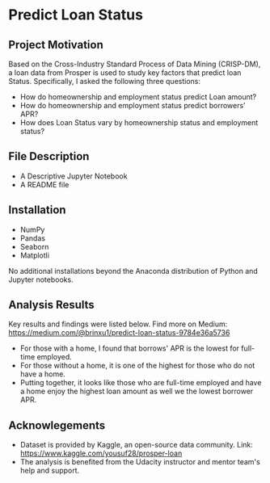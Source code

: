 # Predict Loan Status 

## Project Motivation 

Based on the Cross-Industry Standard Process of Data Mining (CRISP-DM), a loan data from Prosper is used to study key factors that predict loan Status. Specifically, I asked the following three questions:

- How do homeownership and employment status predict Loan amount?
- How do homeownership and employment status predict borrowers’ APR?
- How does Loan Status vary by homeownership status and employment status?

## File Description

- A Descriptive Jupyter Notebook
- A README file

## Installation 

- NumPy
- Pandas
- Seaborn
- Matplotli

No additional installations beyond the Anaconda distribution of Python and Jupyter notebooks.

## Analysis Results 

Key results and findings were listed below. Find more on Medium: https://medium.com/@brinxu1/predict-loan-status-9784e36a5736

- For those with a home, I found that borrows' APR is the lowest for full-time employed. 
- For those without a home, it is one of the highest for those who do not have a home.
- Putting together, it looks like those who are full-time employed and have a home enjoy the highest loan amount as well we the lowest borrower APR.

## Acknowlegements

- Dataset is provided by Kaggle, an open-source data community. Link: https://www.kaggle.com/yousuf28/prosper-loan
- The analysis is benefited from the Udacity instructor and mentor team's help and support. 
